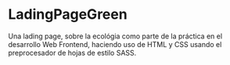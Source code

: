 # LadingPageGreen
Una lading page, sobre la ecológia como parte de la práctica en el desarrollo Web Frontend, haciendo uso de HTML y CSS usando el preprocesador de hojas de estilo SASS.
